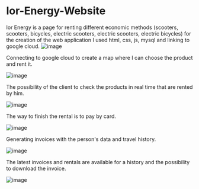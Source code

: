 # Ior-Energy-Website
Ior Energy is a page for renting different economic methods (scooters, scooters, bicycles, electric scooters, electric scooters, electric bicycles) for the creation of the web application I used html, css, js, mysql and linking to google cloud.
![image](https://user-images.githubusercontent.com/81248387/182228934-ea5e7a55-a69b-4fc0-8b34-c3e41ce62da4.png)



Connecting to google cloud to create a map where I can choose the product and rent it.



![image](https://user-images.githubusercontent.com/81248387/182228979-e143a7a2-7d9e-466b-a487-7f374884cbab.png)



The possibility of the client to check the products in real time that are rented by him.




![image](https://user-images.githubusercontent.com/81248387/182229229-b7445487-8e2f-43f4-9a12-c0986017316a.png)



The way to finish the rental is to pay by card.



![image](https://user-images.githubusercontent.com/81248387/182229683-a5829a0a-9be7-4d20-a240-8870adf953a4.png)



Generating invoices with the person's data and travel history.



![image](https://user-images.githubusercontent.com/81248387/182229743-e55abf04-ff83-455c-b53b-72b9da752d50.png)



The latest invoices and rentals are available for a history and the possibility to download the invoice.



![image](https://user-images.githubusercontent.com/81248387/182229786-71a3aa77-9fcb-48a9-ab22-8a49a02f6865.png)



